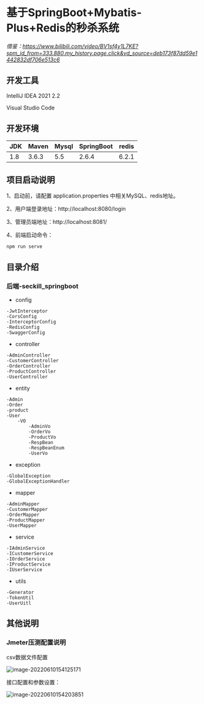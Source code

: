 # 基于SpringBoot+Mybatis-Plus+Redis的秒杀系统

*借鉴：https://www.bilibili.com/video/BV1sf4y1L7KE?spm_id_from=333.880.my_history.page.click&vd_source=deb173f87dd59e1442832df706e513c6*



## 开发工具

IntelliJ IDEA 2021 2.2

Visual Studio Code



## 开发环境

| JDK  | Maven | Mysql | SpringBoot | redis |
| ---- | ----- | ----- | ---------- | ----- |
| 1.8  | 3.6.3 | 5.5   | 2.6.4      | 6.2.1 |



## 项目启动说明

1、启动前，请配置 application.properties 中相关MySQL、redis地址。

2、用户端登录地址：http://localhost:8080/login

3、管理员端地址：http://localhost:8081/

4、前端启动命令：

```shell
npm run serve
```



## 目录介绍

### 后端-seckill_springboot

- config

```
-JwtInterceptor
-CorsConfig
-InterceptorConfig
-RedisConfig
-SwaggerConfig
```

- controller

```
-AdminController
-CustomerController
-OrderController
-ProductController
-UserController
```

- entity

```
-Admin
-Order
-product
-User
	-VO
		-AdminVo
		-OrderVo
		-ProductVo
		-RespBean
		-RespBeanEnum
		-UserVo
```

- exception

```
-GlobalException
-GlobalExceptionHandler
```

- mapper

```
-AdminMapper
-CustomerMapper
-OrderMapper
-ProductMapper
-UserMapper
```

- service

```
-IAdminService
-ICustomerService
-IOrderService
-IProductService
-IUserService
```

- utils

```
-Generator
-TokenUtil
-UserUitl
```



## 其他说明

### Jmeter压测配置说明

csv数据文件配置

![image-20220610154125171](../../Typroa_images/image-20220610154125171.png)



接口配置和参数设置：

![image-20220610154203851](../../Typroa_images/image-20220610154203851.png)